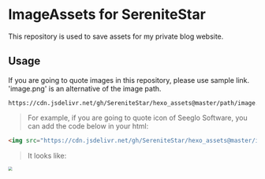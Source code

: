 # ImageAssets for SereniteStar
This repository is used to save assets for my private blog website. 
## Usage
If you are going to quote images in this repository, please use sample link. 'image.png' is an alternative of the image path.
```
https://cdn.jsdelivr.net/gh/SereniteStar/hexo_assets@master/path/image.png
```
> For example, if you are going to quote icon of Seeglo Software, you can add the code below in your html:
```html
<img src="https://cdn.jsdelivr.net/gh/SereniteStar/hexo_assets@master/icons/ss-logo.png" style="zoom:50%;" />
```
> It looks like:
<img src="https://cdn.jsdelivr.net/gh/SereniteStar/hexo_assets@master/icons/ss-logo.png" style="zoom:50%;" />
